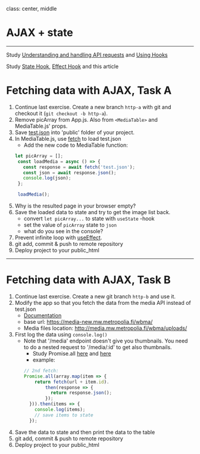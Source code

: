 class: center, middle

# AJAX + state

---

Study [Understanding and handling API requests](https://www.youtube.com/watch?v=2N9iqkWfjC8&list=PLDIXF8nb0VG1v4S-smVy7GV0MHsJ3PJiL&index=7) and [Using Hooks](https://www.youtube.com/watch?v=rEFYriigJ5A&list=PLDIXF8nb0VG1v4S-smVy7GV0MHsJ3PJiL&index=9)

Study [State Hook](https://reactjs.org/docs/hooks-state.html), [Effect Hook](https://reactjs.org/docs/hooks-effect.html) and this article

# Fetching data with AJAX, Task A

1. Continue last exercise. Create a new branch `http-a` with git and checkout it (`git checkout -b http-a`).
1. Remove picArray from App.js. Also from `<MediaTable>` and MediaTable.js' props.
1. Save [test.json](./assets/test.json) into 'public' folder of your project.
1. In MediaTable.js, use [fetch](https://ilkkamtk.github.io/SSSF-course/Slides/JS%20recap/W1-2-JavaScript-cheat.html) to load test.json
    - Add the new code to MediaTable function:
    ```javascript
    let picArray = [];
     const loadMedia = async () => {
       const response = await fetch('test.json');
       const json = await response.json();
       console.log(json);
     };
   
     loadMedia();
    ```
1. Why is the resulted page in your browser empty?
1. Save the loaded data to state and try to get the image list back.
   - convert `let picArray...` to state with `useState` -hook
   - set the value of `picArray` state to `json` 
   - what do you see in the console?
1. Prevent infinite loop with [useEffect](https://www.robinwieruch.de/react-hooks-fetch-data).
1. git add, commit & push to remote repository
1. Deploy project to your public_html 

---

# Fetching data with AJAX, Task B

1. Continue last exercise. Create a new git branch `http-b` and use it.
1. Modify the app so that you fetch the data from the media API instead of test.json
    - [Documentation](https://media-new.mw.metropolia.fi/wbma/docs/)
    - base url: https://media-new.mw.metropolia.fi/wbma/
    - Media files location: http://media.mw.metropolia.fi/wbma/uploads/
1. First log the data using ```console.log()```
    - Note that '/media' endpoint doesn't give you thumbnails. You need to do a nested request to '/media/:id' to get also thumbnails.
        - Study Promise.all [here](https://developer.mozilla.org/en-US/docs/Web/JavaScript/Reference/Global_Objects/Promise/all) and [here](http://promise-nuggets.github.io/articles/14-map-in-parallel.html)
        - example: 
        ```javascript
        // 2nd fetch:
        Promise.all(array.map(item => {
            return fetch(url + item.id).
                then(response => {
                  return response.json();
                });
          })).then(items => {
            console.log(items);
            // save items to state
          });
        ```
1. Save the data to state and then print the data to the table
1. git add, commit & push to remote repository
1. Deploy project to your public_html 
